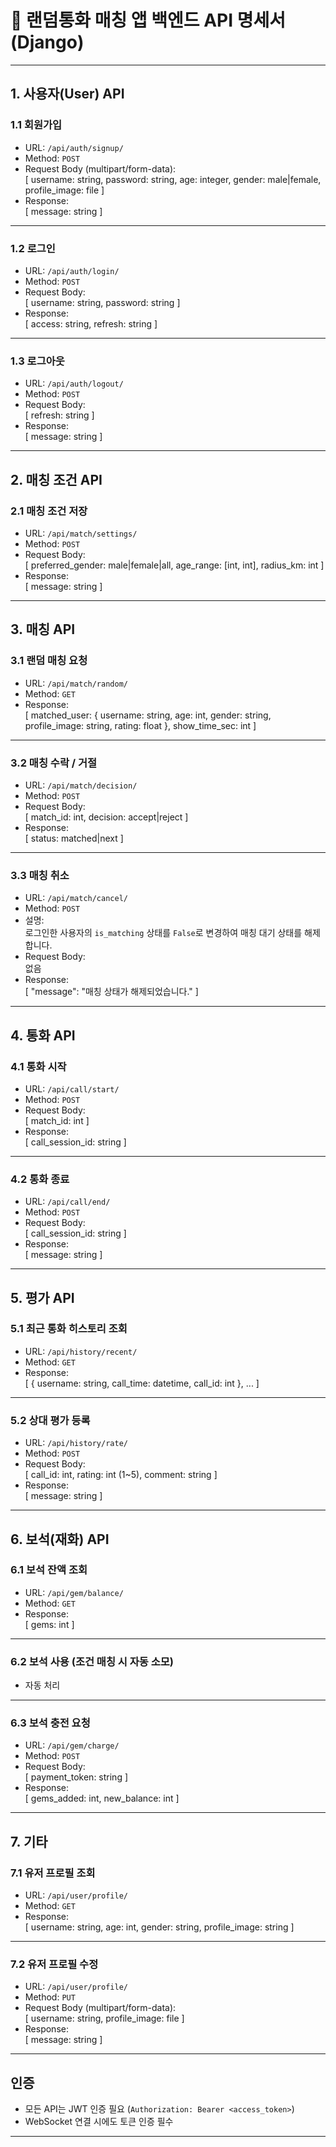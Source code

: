 # 🎯 랜덤통화 매칭 앱 백엔드 API 명세서 (Django)

---

## 1. 사용자(User) API

### 1.1 회원가입  
- URL: `/api/auth/signup/`  
- Method: `POST`  
- Request Body (multipart/form-data):  
  [ username: string, password: string, age: integer, gender: male|female, profile_image: file ]  
- Response:  
  [ message: string ]

---

### 1.2 로그인  
- URL: `/api/auth/login/`  
- Method: `POST`  
- Request Body:  
  [ username: string, password: string ]  
- Response:  
  [ access: string, refresh: string ]

---

### 1.3 로그아웃  
- URL: `/api/auth/logout/`  
- Method: `POST`  
- Request Body:  
  [ refresh: string ]  
- Response:  
  [ message: string ]

---

## 2. 매칭 조건 API

### 2.1 매칭 조건 저장  
- URL: `/api/match/settings/`  
- Method: `POST`  
- Request Body:  
  [ preferred_gender: male|female|all, age_range: [int, int], radius_km: int ]  
- Response:  
  [ message: string ]

---

## 3. 매칭 API

### 3.1 랜덤 매칭 요청  
- URL: `/api/match/random/`  
- Method: `GET`  
- Response:  
  [ matched_user: { username: string, age: int, gender: string, profile_image: string, rating: float }, show_time_sec: int ]

---

### 3.2 매칭 수락 / 거절  
- URL: `/api/match/decision/`  
- Method: `POST`  
- Request Body:  
  [ match_id: int, decision: accept|reject ]  
- Response:  
  [ status: matched|next ]

---

### 3.3 매칭 취소 
- URL: `/api/match/cancel/`  
- Method: `POST`  
- 설명:  
  로그인한 사용자의 `is_matching` 상태를 `False`로 변경하여 매칭 대기 상태를 해제합니다.  
- Request Body:  
  없음  
- Response:  
  [ "message": "매칭 상태가 해제되었습니다." ]

---

## 4. 통화 API

### 4.1 통화 시작  
- URL: `/api/call/start/`  
- Method: `POST`  
- Request Body:  
  [ match_id: int ]  
- Response:  
  [ call_session_id: string ]

---

### 4.2 통화 종료  
- URL: `/api/call/end/`  
- Method: `POST`  
- Request Body:  
  [ call_session_id: string ]  
- Response:  
  [ message: string ]

---

## 5. 평가 API

### 5.1 최근 통화 히스토리 조회  
- URL: `/api/history/recent/`  
- Method: `GET`  
- Response:  
  [ { username: string, call_time: datetime, call_id: int }, ... ]

---

### 5.2 상대 평가 등록  
- URL: `/api/history/rate/`  
- Method: `POST`  
- Request Body:  
  [ call_id: int, rating: int (1~5), comment: string ]  
- Response:  
  [ message: string ]

---

## 6. 보석(재화) API

### 6.1 보석 잔액 조회  
- URL: `/api/gem/balance/`  
- Method: `GET`  
- Response:  
  [ gems: int ]

---

### 6.2 보석 사용 (조건 매칭 시 자동 소모)  
- 자동 처리

---

### 6.3 보석 충전 요청  
- URL: `/api/gem/charge/`  
- Method: `POST`  
- Request Body:  
  [ payment_token: string ]  
- Response:  
  [ gems_added: int, new_balance: int ]

---

## 7. 기타

### 7.1 유저 프로필 조회  
- URL: `/api/user/profile/`  
- Method: `GET`  
- Response:  
  [ username: string, age: int, gender: string, profile_image: string ]

---

### 7.2 유저 프로필 수정  
- URL: `/api/user/profile/`  
- Method: `PUT`  
- Request Body (multipart/form-data):  
  [ username: string, profile_image: file ]  
- Response:  
  [ message: string ]

---

## 인증
- 모든 API는 JWT 인증 필요 (`Authorization: Bearer <access_token>`)
- WebSocket 연결 시에도 토큰 인증 필수

---